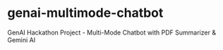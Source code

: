 # genai-multimode-chatbot
GenAI Hackathon Project - Multi-Mode Chatbot with PDF Summarizer &amp; Gemini AI
